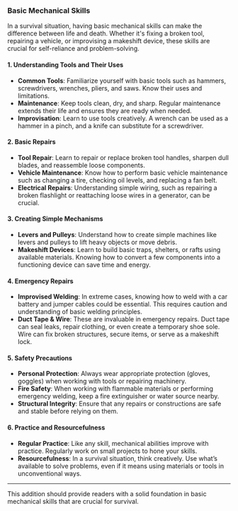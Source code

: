 ### **Basic Mechanical Skills**

In a survival situation, having basic mechanical skills can make the difference between life and death. Whether it's fixing a broken tool, repairing a vehicle, or improvising a makeshift device, these skills are crucial for self-reliance and problem-solving.

#### **1. Understanding Tools and Their Uses**
   - **Common Tools**: Familiarize yourself with basic tools such as hammers, screwdrivers, wrenches, pliers, and saws. Know their uses and limitations.
   - **Maintenance**: Keep tools clean, dry, and sharp. Regular maintenance extends their life and ensures they are ready when needed.
   - **Improvisation**: Learn to use tools creatively. A wrench can be used as a hammer in a pinch, and a knife can substitute for a screwdriver.

#### **2. Basic Repairs**
   - **Tool Repair**: Learn to repair or replace broken tool handles, sharpen dull blades, and reassemble loose components.
   - **Vehicle Maintenance**: Know how to perform basic vehicle maintenance such as changing a tire, checking oil levels, and replacing a fan belt.
   - **Electrical Repairs**: Understanding simple wiring, such as repairing a broken flashlight or reattaching loose wires in a generator, can be crucial.

#### **3. Creating Simple Mechanisms**
   - **Levers and Pulleys**: Understand how to create simple machines like levers and pulleys to lift heavy objects or move debris.
   - **Makeshift Devices**: Learn to build basic traps, shelters, or rafts using available materials. Knowing how to convert a few components into a functioning device can save time and energy.

#### **4. Emergency Repairs**
   - **Improvised Welding**: In extreme cases, knowing how to weld with a car battery and jumper cables could be essential. This requires caution and understanding of basic welding principles.
   - **Duct Tape & Wire**: These are invaluable in emergency repairs. Duct tape can seal leaks, repair clothing, or even create a temporary shoe sole. Wire can fix broken structures, secure items, or serve as a makeshift lock.

#### **5. Safety Precautions**
   - **Personal Protection**: Always wear appropriate protection (gloves, goggles) when working with tools or repairing machinery.
   - **Fire Safety**: When working with flammable materials or performing emergency welding, keep a fire extinguisher or water source nearby.
   - **Structural Integrity**: Ensure that any repairs or constructions are safe and stable before relying on them.

#### **6. Practice and Resourcefulness**
   - **Regular Practice**: Like any skill, mechanical abilities improve with practice. Regularly work on small projects to hone your skills.
   - **Resourcefulness**: In a survival situation, think creatively. Use what’s available to solve problems, even if it means using materials or tools in unconventional ways.

---

This addition should provide readers with a solid foundation in basic mechanical skills that are crucial for survival.
